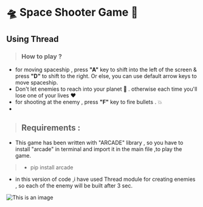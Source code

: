 
# :flying_saucer:  **Space Shooter Game**  :rocket:
## Using Thread
> ###  How to play ?

+ for moving spaceship , press **"A"** key to shift into the left of the screen & press **"D"** to shift to the right. Or else, you can use default arrow keys to move spaceship.
+ Don't let enemies to reach into your planet :space_invader: . otherwise each time you'll lose one of your lives :heart:
+ for shooting at the enemy , press **"F"** key to fire bullets . :boom:
+
> ## Requirements :
+ This game has been written with "ARCADE" library , so you have to install "arcade" in terminal and import it in the main file ,to play the game.
> + pip install arcade

+ in this version of code ,i have used Thread module for creating enemies , so each of the enemy will be built after 3 sec.
 
![This is an image](https://github.com/kiana-jahanshid/pylearn/blob/master/Assignment_24/space_shooter/pics/GameScreenShot.JPG)


